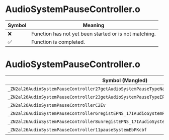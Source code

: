 # AudioSystemPauseController.o
| Symbol | Meaning 
| ------------- | ------------- 
| :x: | Function has not yet been started or is not matching. 
| :white_check_mark: | Function is completed. 


# AudioSystemPauseController.o
| Symbol (Mangled) | Symbol (Demangled) | Decompiled? |
| ------------- |  ------------- | ------------- |
| `_ZN2al26AudioSystemPauseController27getAudioSystemPauseTypeNameENS0_20AudioSystemPauseTypeE` | `al::AudioSystemPauseController::getAudioSystemPauseTypeName(al::AudioSystemPauseController::AudioSystemPauseType)` | :x: |
| `_ZN2al26AudioSystemPauseController23getAudioSystemPauseTypeEPKc` | `al::AudioSystemPauseController::getAudioSystemPauseType(char const*)` | :x: |
| `_ZN2al26AudioSystemPauseControllerC2Ev` | `al::AudioSystemPauseController::AudioSystemPauseController(void)` | :x: |
| `_ZN2al26AudioSystemPauseController6registEPNS_17IAudioSystemPauseE` | `al::AudioSystemPauseController::regist(al::IAudioSystemPause *)` | :x: |
| `_ZN2al26AudioSystemPauseController8unregistEPNS_17IAudioSystemPauseE` | `al::AudioSystemPauseController::unregist(al::IAudioSystemPause *)` | :x: |
| `_ZN2al26AudioSystemPauseController11pauseSystemEbPKcbf` | `al::AudioSystemPauseController::pauseSystem(bool,char const*,bool,float)` | :x: |
